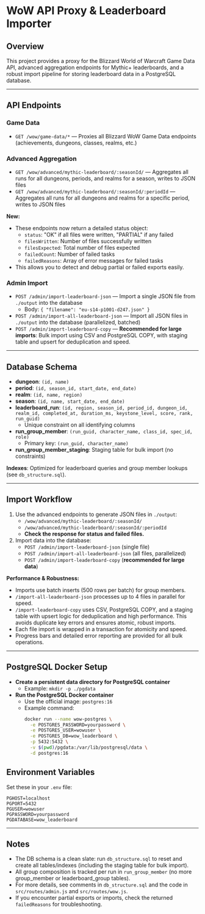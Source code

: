 # WoW API Proxy & Leaderboard Importer

## Overview

This project provides a proxy for the Blizzard World of Warcraft Game Data API, advanced aggregation endpoints for Mythic+ leaderboards, and a robust import pipeline for storing leaderboard data in a PostgreSQL database.

---

## API Endpoints

### Game Data
- `GET /wow/game-data/*` — Proxies all Blizzard WoW Game Data endpoints (achievements, dungeons, classes, realms, etc.)

### Advanced Aggregation
- `GET /wow/advanced/mythic-leaderboard/:seasonId/` — Aggregates all runs for all dungeons, periods, and realms for a season, writes to JSON files
- `GET /wow/advanced/mythic-leaderboard/:seasonId/:periodId` — Aggregates all runs for all dungeons and realms for a specific period, writes to JSON files

**New:**
- These endpoints now return a detailed status object:
  - `status`: "OK" if all files were written, "PARTIAL" if any failed
  - `filesWritten`: Number of files successfully written
  - `filesExpected`: Total number of files expected
  - `failedCount`: Number of failed tasks
  - `failedReasons`: Array of error messages for failed tasks
- This allows you to detect and debug partial or failed exports easily.

### Admin Import
- `POST /admin/import-leaderboard-json` — Import a single JSON file from `./output` into the database
  - Body: `{ "filename": "eu-s14-p1001-d247.json" }`
- `POST /admin/import-all-leaderboard-json` — Import all JSON files in `./output` into the database (parallelized, batched)
- `POST /admin/import-leaderboard-copy` — **Recommended for large imports**: Bulk import using CSV and PostgreSQL COPY, with staging table and upsert for deduplication and speed.

---

## Database Schema

- **dungeon**: `(id, name)`
- **period**: `(id, season_id, start_date, end_date)`
- **realm**: `(id, name, region)`
- **season**: `(id, name, start_date, end_date)`
- **leaderboard_run**: `(id, region, season_id, period_id, dungeon_id, realm_id, completed_at, duration_ms, keystone_level, score, rank, run_guid)`
  - Unique constraint on all identifying columns
- **run_group_member**: `(run_guid, character_name, class_id, spec_id, role)`
  - Primary key: `(run_guid, character_name)`
- **run_group_member_staging**: Staging table for bulk import (no constraints)

**Indexes**: Optimized for leaderboard queries and group member lookups (see `db_structure.sql`).

---

## Import Workflow

1. Use the advanced endpoints to generate JSON files in `./output`:
   - `/wow/advanced/mythic-leaderboard/:seasonId/`
   - `/wow/advanced/mythic-leaderboard/:seasonId/:periodId`
   - **Check the response for status and failed files.**
2. Import data into the database:
   - `POST /admin/import-leaderboard-json` (single file)
   - `POST /admin/import-all-leaderboard-json` (all files, parallelized)
   - `POST /admin/import-leaderboard-copy` (**recommended for large data**)

**Performance & Robustness:**
- Imports use batch inserts (500 rows per batch) for group members.
- `/import-all-leaderboard-json` processes up to 4 files in parallel for speed.
- `/import-leaderboard-copy` uses CSV, PostgreSQL COPY, and a staging table with upsert logic for deduplication and high performance. This avoids duplicate key errors and ensures atomic, robust imports.
- Each file import is wrapped in a transaction for atomicity and speed.
- Progress bars and detailed error reporting are provided for all bulk operations.

---

## PostgreSQL Docker Setup

- **Create a persistent data directory for PostgreSQL container**
  - Example: `mkdir -p ./pgdata`
- **Run the PostgreSQL Docker container**
  - Use the official image: `postgres:16`
  - Example command:
    ```sh
    docker run --name wow-postgres \
      -e POSTGRES_PASSWORD=yourpassword \
      -e POSTGRES_USER=wowuser \
      -e POSTGRES_DB=wow_leaderboard \
      -p 5432:5432 \
      -v $(pwd)/pgdata:/var/lib/postgresql/data \
      -d postgres:16

## Environment Variables

Set these in your `.env` file:
```
PGHOST=localhost
PGPORT=5432
PGUSER=wowuser
PGPASSWORD=yourpassword
PGDATABASE=wow_leaderboard
```

---

## Notes
- The DB schema is a clean slate: run `db_structure.sql` to reset and create all tables/indexes (including the staging table for bulk import).
- All group composition is tracked per run in `run_group_member` (no more group_member or leaderboard_group tables).
- For more details, see comments in `db_structure.sql` and the code in `src/routes/admin.js` and `src/routes/wow.js`.
- If you encounter partial exports or imports, check the returned `failedReasons` for troubleshooting. 